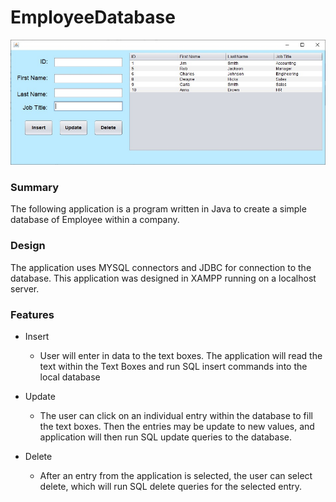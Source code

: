 # EmployeeDatabase
<img src = "/images/Preview.jpg"></img>

### Summary
The following application is a program written in Java to create a simple database of Employee within a company.


### Design
The application uses MYSQL connectors and JDBC for connection to the database. This application was designed in XAMPP running on a localhost server.


### Features
* Insert
  * User will enter in data to the text boxes. The application will read the text within the Text Boxes and run SQL insert commands into the local database
  
* Update
  * The user can click on an individual entry within the database to fill the text boxes. Then the entries may be update to new values, and application will then run SQL update queries to the database.
  
* Delete
  * After an entry from the application is selected, the user can select delete, which will run SQL delete queries for the selected entry. 
